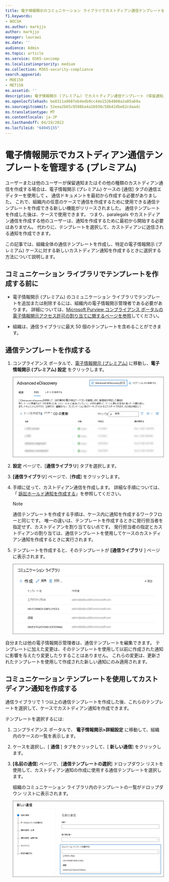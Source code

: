 ```yaml
---
title: 電子情報開示のコミュニケーション ライブラリでカストディアン通信テンプレートを管理する (プレミアム)
f1.keywords:
- NOCSH
ms.author: markjjo
author: markjjo
manager: laurawi
ms.date: ''
audience: Admin
ms.topic: article
ms.service: O365-seccomp
ms.localizationpriority: medium
ms.collection: M365-security-compliance
search.appverid:
- MOE150
- MET150
ms.assetid: ''
description: 電子情報開示 (プレミアム) でカストディアン通信テンプレート (保留通知用のテンプレートなど) を追加して、組織内の任意のケースで使用できるようにします。
ms.openlocfilehash: be8311a9687eb4edb9cc44e15264808a2a05a69a
ms.sourcegitcommit: 52eea2b65c0598ba4a1b930c58b42dbe62cdaadc
ms.translationtype: MT
ms.contentlocale: ja-JP
ms.lasthandoff: 04/19/2022
ms.locfileid: "64945155"
---
```

# <a name="manage-custodian-communications-templates-in-ediscovery-premium"></a>電子情報開示でカストディアン通信テンプレートを管理する (プレミアム)

ユーザーまたは他のユーザーが保留通知またはその他の種類のカストディアン通信を作成する場合は、電子情報開示 (プレミアム) ケースの [通信] タブの通信エディターを使用して **、** 通信ドキュメントを最初から作成する必要がありました。 これで、組織内の任意のケースで通信を作成するために使用できる通信テンプレートを作成できる新しい機能がリリースされました。 通信テンプレートを作成した後は、ケースで使用できます。 つまり、paralegals やカストディアン通信を作成する他のユーザーは、通知を作成するために最初から開始する必要はありません。 代わりに、テンプレートを選択して、カストディアンに送信される通知を作成できます。

この記事では、組織全体の通信テンプレートを作成し、特定の電子情報開示 (プレミアム) ケースに対する新しいカストディアン通知を作成するときに選択する方法について説明します。

## <a name="before-you-create-templates-in-the-communications-library"></a>コミュニケーション ライブラリでテンプレートを作成する前に

- 電子情報開示 (プレミアム) のコミュニケーション ライブラリでテンプレートを追加または削除するには、組織内の電子情報開示管理者である必要があります。 詳細については、[Microsoft Purview コンプライアンス ポータルの電子情報開示アクセス許可の割り当てに関するページを参照](assign-ediscovery-permissions.md)してください。  

- 組織は、通信ライブラリに最大 50 個のテンプレートを含めることができます。

## <a name="create-a-communications-template"></a>通信テンプレートを作成する

1. コンプライアンス ポータルで、[電子情報開示 (プレミアム)](https://go.microsoft.com/fwlink/p/?linkid=2173764) に移動し、**電子情報開示 (プレミアム) 設定** をクリックします。

   ![電子情報開示 (プレミアム) 設定を選択する](..\media\HistoricalVersions1.png)

2. **設定** ページで、[**通信ライブラリ**] タブを選択します。

3. **[通信ライブラリ**] ページで、[**作成**] をクリックします。

4. 手順に従って、カストディアン通信を作成します。 詳細な手順については、「 [訴訟ホールド通知を作成する](create-hold-notification.md)」を参照してください。

   > [!NOTE]
   > 通信テンプレートを作成する手順は、ケース内に通知を作成するワークフローと同じです。 唯一の違いは、テンプレートを作成するときに発行担当者を指定せず、カストディアンを割り当てない点です。 発行担当者の指定とカストディアンの割り当ては、通信テンプレートを使用してケースのカストディアン通知を作成するときに実行されます。

5. テンプレートを作成すると、そのテンプレートが **[通信ライブラリ** ] ページに表示されます。

   ![コミュニケーション ライブラリに表示されるテンプレート](..\media\AeDCommunicationsLibrary1.png)

自分または他の電子情報開示管理者は、通信テンプレートを編集できます。 テンプレートに加えた変更は、そのテンプレートを使用して以前に作成された通知に影響を与えたり変更したりすることはありません。 これらの変更は、更新されたテンプレートを使用して作成された新しい通知にのみ適用されます。

## <a name="use-a-communications-template-to-create-a-custodian-notification"></a>コミュニケーション テンプレートを使用してカストディアン通知を作成する

通信ライブラリで 1 つ以上の通信テンプレートを作成した後、これらのテンプレートを選択して、ケースでカストディアン通知を作成できます。

テンプレートを選択するには:

1. コンプライアンス ポータルで、 **電子情報開示>詳細設定** に移動して、組織内のケースの一覧を表示します。

2. ケースを選択し、[ **通信** ] タブをクリックして、[ **新しい通信**] をクリックします。

3. **[名前の通信**] ページで、[**通信テンプレートの選択**] ドロップダウン リストを使用して、カストディアン通知の作成に使用する通信テンプレートを選択します。

   組織のコミュニケーション ライブラリ内のテンプレートの一覧がドロップダウン リストに表示されます。

   ![ドロップダウン リストに表示されるコミュニケーション ライブラリのテンプレート。](..\media\AeDCommunicationsTemplates1.png)
